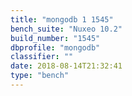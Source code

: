 ```yaml
---
title: "mongodb 1 1545"
bench_suite: "Nuxeo 10.2"
build_number: "1545"
dbprofile: "mongodb"
classifier: ""
date: 2018-08-14T21:32:41
type: "bench"
---
```

